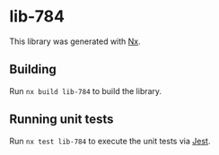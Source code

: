# lib-784

This library was generated with [Nx](https://nx.dev).

## Building

Run `nx build lib-784` to build the library.

## Running unit tests

Run `nx test lib-784` to execute the unit tests via [Jest](https://jestjs.io).
